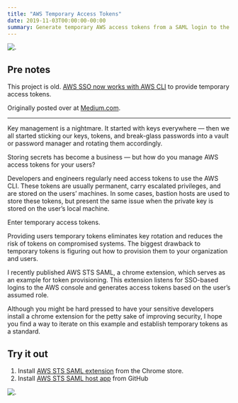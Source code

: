 ```yaml
---
title: "AWS Temporary Access Tokens"
date: 2019-11-03T00:00:00-00:00
summary: Generate temporary AWS access tokens from a SAML login to the AWS console
---
```


![.](/img/aws-tokens/aws-sts-saml.png)

## Pre notes

This project is old. [AWS SSO now works with AWS CLI](https://docs.aws.amazon.com/cli/latest/userguide/cli-configure-sso.html) to provide temporary access tokens.

Originally posted over at [Medium.com](https://medium.com/@WTFender/aws-temporary-access-tokens-951b3f67e958).

---

Key management is a nightmare. It started with keys everywhere — then we all started sticking our keys, tokens, and break-glass passwords into a vault or password manager and rotating them accordingly.

Storing secrets has become a business — but how do you manage AWS access tokens for your users?

Developers and engineers regularly need access tokens to use the AWS CLI. These tokens are usually permanent, carry escalated privileges, and are stored on the users’ machines. In some cases, bastion hosts are used to store these tokens, but present the same issue when the private key is stored on the user’s local machine.

Enter temporary access tokens.

Providing users temporary tokens eliminates key rotation and reduces the risk of tokens on compromised systems. The biggest drawback to temporary tokens is figuring out how to provision them to your organization and users.

I recently published AWS STS SAML, a chrome extension, which serves as an example for token provisioning. This extension listens for SSO-based logins to the AWS console and generates access tokens based on the user’s assumed role.

Although you might be hard pressed to have your sensitive developers install a chrome extension for the petty sake of improving security, I hope you find a way to iterate on this example and establish temporary tokens as a standard.

## Try it out

1. Install [AWS STS SAML extension](https://chrome.google.com/webstore/detail/aws-saml-keys/gpnbopdmcfpijadjcnfblkpigjngobgl) from the Chrome store.
2. Install [AWS STS SAML host app](https://github.com/WTFender/awsstssaml) from GitHub

![.](/img/aws-tokens/aws-sts-saml-extension.jpg)